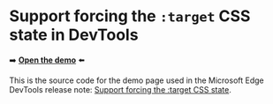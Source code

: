 # Support forcing the `:target` CSS state in DevTools

➡️ **[Open the demo](https://microsoftedge.github.io/Demos/devtools-target-pseudo/)** ⬅️

This is the source code for the demo page used in the Microsoft Edge DevTools release note: [Support forcing the :target CSS state](https://learn.microsoft.com/microsoft-edge/devtools/whats-new/2021/01/devtools#support-forcing-the-target-css-state).
